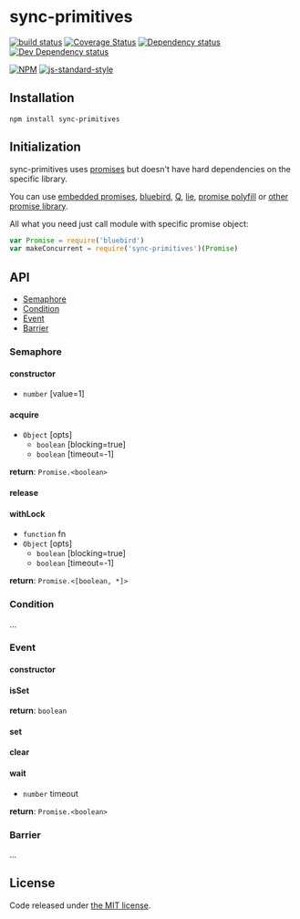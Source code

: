# sync-primitives

[![build status](https://img.shields.io/travis/fanatid/sync-primitives.svg?branch=master&style=flat-square)](http://travis-ci.org/fanatid/sync-primitives)
[![Coverage Status](https://img.shields.io/coveralls/fanatid/sync-primitives.svg?style=flat-square)](https://coveralls.io/r/fanatid/sync-primitives)
[![Dependency status](https://img.shields.io/david/fanatid/sync-primitives.svg?style=flat-square)](https://david-dm.org/fanatid/sync-primitives#info=dependencies)
[![Dev Dependency status](https://img.shields.io/david/fanatid/sync-primitives.svg?style=flat-square)](https://david-dm.org/fanatid/sync-primitives#info=devDependencies)

[![NPM](https://nodei.co/npm/sync-primitives.png?downloads=true)](https://www.npmjs.com/package/sync-primitives)
[![js-standard-style](https://cdn.rawgit.com/feross/standard/master/badge.svg)](https://github.com/feross/standard)

## Installation

```
npm install sync-primitives
```

## Initialization

sync-primitives uses [promises](https://promisesaplus.com/) but doesn't have hard dependencies on the specific library.

You can use [embedded promises](https://developer.mozilla.org/en-US/docs/Web/JavaScript/Reference/Global_Objects/Promise), [bluebird](https://github.com/petkaantonov/bluebird), [Q](https://github.com/kriskowal/q), [lie](https://github.com/calvinmetcalf/lie), [promise polyfill](https://github.com/jakearchibald/es6-promise) or [other promise library](https://www.npmjs.com/search?q=promises).

All what you need just call module with specific promise object:

```js
var Promise = require('bluebird')
var makeConcurrent = require('sync-primitives')(Promise)
```

## API

  * [Semaphore](#semaphore)
  * [Condition](#condition)
  * [Event](#event)
  * [Barrier](#barrier)

### Semaphore

#### constructor

  * `number` [value=1]

#### acquire

  * `Object` [opts]
    * `boolean` [blocking=true]
    * `boolean` [timeout=-1]

**return**: `Promise.<boolean>`

#### release

#### withLock

  * `function` fn
  * `Object` [opts]
    * `boolean` [blocking=true]
    * `boolean` [timeout=-1]

**return**: `Promise.<[boolean, *]>`

### Condition
...

### Event

#### constructor

#### isSet

**return**: `boolean`

#### set

#### clear

#### wait

  * `number` timeout

**return**: `Promise.<boolean>`

### Barrier
...

## License

Code released under [the MIT license](https://github.com/fanatid/sync-primitives/blob/master/LICENSE).
